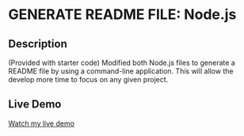 # GENERATE README FILE: Node.js

## Description
(Provided with starter code) Modified both Node.js files to generate a README file by using a command-line application. This will allow the develop more time to focus on any given project. 

## Live Demo
[Watch my live demo]()



